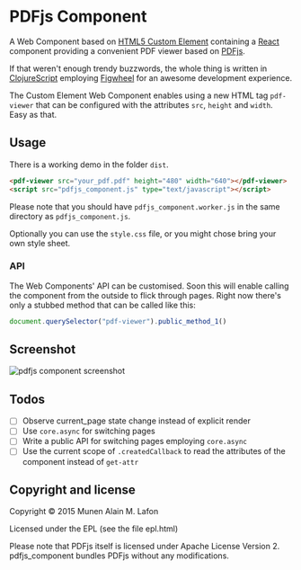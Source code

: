 # PDFjs Component

A Web Component based on [HTML5 Custom Element](https://w3c.github.io/webcomponents/spec/custom/)
containing a [React](http://facebook.github.io/react/) component providing a
convenient PDF viewer based on [PDFjs](https://github.com/mozilla/pdf.js).

If that weren't enough trendy buzzwords, the whole thing is written in
[ClojureScript](http://github.com/clojure/clojurescript) employing
[Figwheel](https://github.com/bhauman/lein-figwheel) for an awesome development
experience.

The Custom Element Web Component enables using a new HTML tag `pdf-viewer`
that can be configured with the attributes `src`, `height` and `width`. Easy as
that.

## Usage

There is a working demo in the folder `dist`.

```html
<pdf-viewer src="your_pdf.pdf" height="480" width="640"></pdf-viewer>
<script src="pdfjs_component.js" type="text/javascript"></script>
```

Please note that you should have `pdfjs_component.worker.js` in the same
directory as `pdfjs_component.js`.

Optionally you can use the `style.css` file, or you might chose bring your own
style sheet.

### API

The Web Components' API can be customised. Soon this will enable calling the
component from the outside to flick through pages. Right now there's only a
stubbed method that can be called like this:

```javascript
document.querySelector("pdf-viewer").public_method_1()
```

## Screenshot

![pdfjs component screenshot](https://github.com/munen/pdfjs_component/raw/master/screenshot.png "pdfjs component screenshot")

## Todos

  * [ ] Observe current_page state change instead of explicit render
  * [ ] Use `core.async` for switching pages
  * [ ] Write a public API for switching pages employing `core.async`
  * [ ] Use the current scope of `.createdCallback` to read the attributes of
        the component instead of `get-attr`

## Copyright and license

Copyright © 2015 Munen Alain M. Lafon

Licensed under the EPL (see the file epl.html)

Please note that PDFjs itself is licensed under Apache License  Version 2.
pdfjs\_component bundles PDFjs without any modifications.
